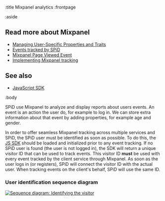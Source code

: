 :title Mixpanel analytics
:frontpage

:aside

## Read more about Mixpanel

- [Managing User-Specific Properties and Traits](/mixpanel/managing-properties-and-traits/)
- [Events tracked by SPiD](/mixpanel/events-tracked/)
- [Mixpanel Page Viewed Event](/mixpanel/page-viewed-event/)
- [Implementing Mixpanel tracking](/mixpanel/implementing-tracking/)

## See also

- [JavaScript SDK](/sdks/javascript/)


:body

SPiD use Mixpanel to analyze and display reports about users events. An event is an action the user do, for example to log in.
We can store extra information about that event by adding properties, for example age and gender.

In order to offer seamless Mixpanel tracking across multiple services and SPiD,
the SPiD user must be identified as soon as possible. To do this, the
[JS SDK](/sdks/javascript/) should be loaded and initialized prior to any event
tracking. If no SPiD user is found (the user is not logged in), the SDK will
return a unique visitor ID that can be used to track events. This visitor ID
**must** be used with every event tracked by the client service through
Mixpanel. As soon as the user logs in (or registers), SPiD will connect the
visitor ID with the actual user. When tracking events on the client's behalf,
SPiD will use the same ID.

### User identification sequence diagram

[![Sequence diagram: Identifying the visitor](/images/identifying_the_visitor.png)](/images/identifying_the_visitor.png)